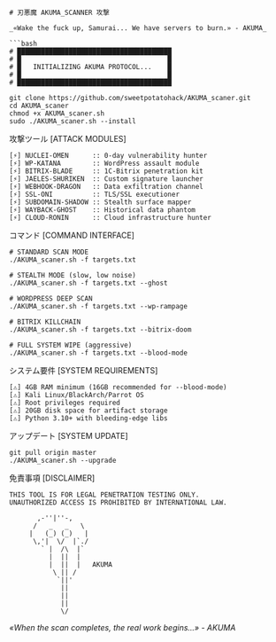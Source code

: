 ```
# 刃悪魔 AKUMA_SCANNER 攻撃

_«Wake the fuck up, Samurai... We have servers to burn.» - AKUMA_

```bash
# ███████████████████████████████████████
# █                                     █
# █   INITIALIZING AKUMA PROTOCOL...    █
# █                                     █
# ███████████████████████████████████████

git clone https://github.com/sweetpotatohack/AKUMA_scaner.git
cd AKUMA_scaner
chmod +x AKUMA_scaner.sh
sudo ./AKUMA_scaner.sh --install
```

攻撃ツール [ATTACK MODULES]

```
[⚡] NUCLEI-OMEN      :: 0-day vulnerability hunter
[⚡] WP-KATANA        :: WordPress assault module
[⚡] BITRIX-BLADE     :: 1C-Bitrix penetration kit
[⚡] JAELES-SHURIKEN  :: Custom signature launcher
[⚡] WEBHOOK-DRAGON   :: Data exfiltration channel
[⚡] SSL-ONI          :: TLS/SSL executioner
[⚡] SUBDOMAIN-SHADOW :: Stealth surface mapper
[⚡] WAYBACK-GHOST    :: Historical data phantom
[⚡] CLOUD-RONIN      :: Cloud infrastructure hunter
```

コマンド [COMMAND INTERFACE]

```
# STANDARD SCAN MODE
./AKUMA_scaner.sh -f targets.txt

# STEALTH MODE (slow, low noise)
./AKUMA_scaner.sh -f targets.txt --ghost

# WORDPRESS DEEP SCAN
./AKUMA_scaner.sh -f targets.txt --wp-rampage

# BITRIX KILLCHAIN
./AKUMA_scaner.sh -f targets.txt --bitrix-doom

# FULL SYSTEM WIPE (aggressive)
./AKUMA_scaner.sh -f targets.txt --blood-mode
```

システム要件 [SYSTEM REQUIREMENTS]

```
[⚠] 4GB RAM minimum (16GB recommended for --blood-mode)
[⚠] Kali Linux/BlackArch/Parrot OS
[⚠] Root privileges required
[⚠] 20GB disk space for artifact storage
[⚠] Python 3.10+ with bleeding-edge libs
```

アップデート [SYSTEM UPDATE]

```
git pull origin master
./AKUMA_scaner.sh --upgrade
```

免責事項 [DISCLAIMER]

```
THIS TOOL IS FOR LEGAL PENETRATION TESTING ONLY.
UNAUTHORIZED ACCESS IS PROHIBITED BY INTERNATIONAL LAW.

       ,-''|''-,
      /   _   _   \
     |   (_) (_)   |
      \,'|  \/  |`./
        ` |  /\  |`
          |  ||  |
          |  ||  |   AKUMA
           \ || /
            `||'
             ||
             ||
             ||
             \/
```

_«When the scan completes, the real work begins...» - AKUMA_
```
